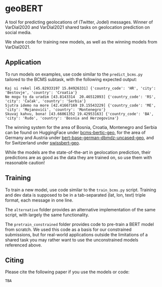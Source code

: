 # geoBERT

A tool for predicting geolocations of (Twitter, Jodel) messages. Winner of VarDial2020 and VarDial2021 shared tasks on geolocation prediction on social media.

We share code for training new models, as well as the winning models from VarDial2021.

## Application

To run models on examples, use code similar to the `predict_bcms.py` tailored to the BCMS subtask, with the following expected output:

```
Kaj si rekel [45.82933197 15.84926331] {'country_code': 'HR', 'city': 'Bestovje', 'country': 'Croatia'}
Ne mogu to da uradim [43.8143314  20.46512093] {'country_code': 'RS', 'city': 'Čačak', 'country': 'Serbia'}
Sjutra idemo na more [42.41667169 19.15543229] {'country_code': 'ME', 'city': 'Mojanovići', 'country': 'Montenegro'}
Skuvaj kahvu, bona! [43.66061352 19.42953163] {'country_code': 'BA', 'city': 'Rudo', 'country': 'Bosnia and Herzegovina'}
```

The winning system for the area of Bosnia, Croatia, Montenegro and Serbia can be found on HuggingFace under [bcms-bertic-geo](https://huggingface.co/classla/bcms-bertic-geo), for the area of Germany and Austria under [bert-base-german-dbmdz-uncased-geo](https://huggingface.co/classla/bert-base-german-dbmdz-uncased-geo), and for Switzerland under [swissbert-geo](https://huggingface.co/classla/swissbert-geo).

While the models are the state-of-the-art in geolocation prediction, their predictions are as good as the data they are trained on, so use them with reasonable caution!

## Training

To train a new model, use code similar to the `train_bcms.py` script. Training and dev data is supposed to be in a tab-separated (lat, lon, text) triple format, each message in one line.

The `alternative` folder provides an alternative implementation of the same script, with largely the same functionality.

The `pretrain_constrained` folder provides code to pre-train a BERT model from scratch. We used this code as a basis for our constrained submissions, but for real-world applications outside the limitations of a shared task you may rather want to use the unconstrained models referenced above.

## Citing

Please cite the following paper if you use the models or code:

```
TBA
```

